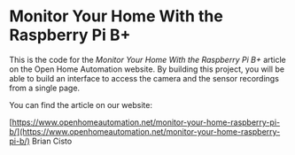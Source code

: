 Monitor Your Home With the Raspberry Pi B+	
===============

This is the code for the *Monitor Your Home With the Raspberry Pi B+* article on the Open Home Automation website. By building this project, you will be able to build an interface to access the camera and the sensor recordings from a single page.

You can find the article on our website:

[https://www.openhomeautomation.net/monitor-your-home-raspberry-pi-b/](https://www.openhomeautomation.net/monitor-your-home-raspberry-pi-b/)
Brian Cisto